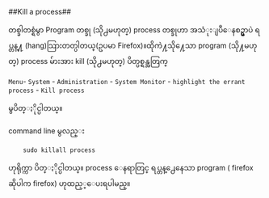 ##Kill a process##

တစ္ခါတစ္ရံမွာ Program တစ္ခု (သို႕မဟုတ္) process တစ္ခုဟာ အသံုးျပဳေနစဥ္မွာပဲ ရပ္တန္႔ (hang)သြားတတ္ပါတယ္(ဥပမာ Firefox)။ထိုကဲ႔သို႔ေသာ program (သို႔မဟုတ္) process မ်ားအား kill (သို႕မဟုတ္) ပိတ္ပစ္ရန္အတြက္
	
`Menu`- `System` - `Administration` - `System Monitor` - `highlight the errant process` - `Kill process`

မွပိတ္ႏိုင္ပါတယ္။

command line မွလည္း

		sudo killall process 

ဟုရိုက္ကာ ပိတ္ႏိုင္ပါတယ္။ process ေနရာတြင္ ရပ္တန္႕ေနေသာ program ( firefox ဆိုပါက firefox) ဟုထည့္ေပးရပါမည္။

